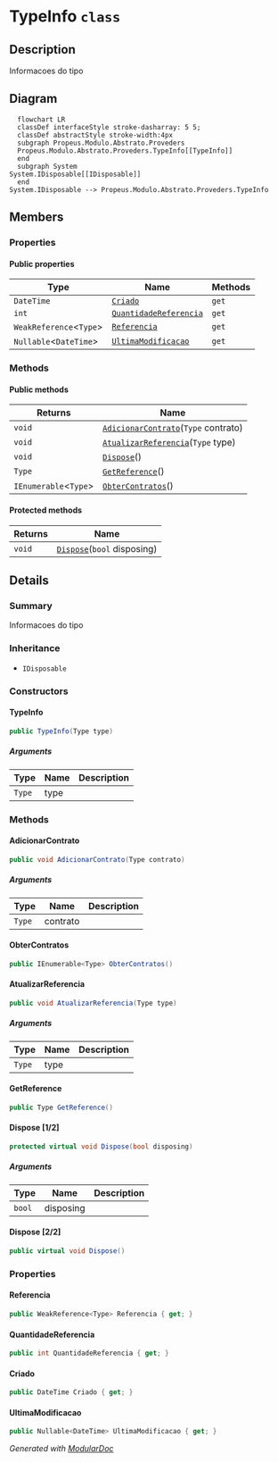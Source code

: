 # TypeInfo `class`

## Description
Informacoes do tipo

## Diagram
```mermaid
  flowchart LR
  classDef interfaceStyle stroke-dasharray: 5 5;
  classDef abstractStyle stroke-width:4px
  subgraph Propeus.Modulo.Abstrato.Proveders
  Propeus.Modulo.Abstrato.Proveders.TypeInfo[[TypeInfo]]
  end
  subgraph System
System.IDisposable[[IDisposable]]
  end
System.IDisposable --> Propeus.Modulo.Abstrato.Proveders.TypeInfo
```

## Members
### Properties
#### Public  properties
| Type | Name | Methods |
| --- | --- | --- |
| `DateTime` | [`Criado`](#criado) | `get` |
| `int` | [`QuantidadeReferencia`](#quantidadereferencia) | `get` |
| `WeakReference`&lt;`Type`&gt; | [`Referencia`](#referencia) | `get` |
| `Nullable`&lt;`DateTime`&gt; | [`UltimaModificacao`](#ultimamodificacao) | `get` |

### Methods
#### Public  methods
| Returns | Name |
| --- | --- |
| `void` | [`AdicionarContrato`](#adicionarcontrato)(`Type` contrato) |
| `void` | [`AtualizarReferencia`](#atualizarreferencia)(`Type` type) |
| `void` | [`Dispose`](#dispose-22)() |
| `Type` | [`GetReference`](#getreference)() |
| `IEnumerable`&lt;`Type`&gt; | [`ObterContratos`](#obtercontratos)() |

#### Protected  methods
| Returns | Name |
| --- | --- |
| `void` | [`Dispose`](#dispose-12)(`bool` disposing) |

## Details
### Summary
Informacoes do tipo

### Inheritance
 - `IDisposable`

### Constructors
#### TypeInfo
```csharp
public TypeInfo(Type type)
```
##### Arguments
| Type | Name | Description |
| --- | --- | --- |
| `Type` | type |   |

### Methods
#### AdicionarContrato
```csharp
public void AdicionarContrato(Type contrato)
```
##### Arguments
| Type | Name | Description |
| --- | --- | --- |
| `Type` | contrato |   |

#### ObterContratos
```csharp
public IEnumerable<Type> ObterContratos()
```

#### AtualizarReferencia
```csharp
public void AtualizarReferencia(Type type)
```
##### Arguments
| Type | Name | Description |
| --- | --- | --- |
| `Type` | type |   |

#### GetReference
```csharp
public Type GetReference()
```

#### Dispose [1/2]
```csharp
protected virtual void Dispose(bool disposing)
```
##### Arguments
| Type | Name | Description |
| --- | --- | --- |
| `bool` | disposing |   |

#### Dispose [2/2]
```csharp
public virtual void Dispose()
```

### Properties
#### Referencia
```csharp
public WeakReference<Type> Referencia { get; }
```

#### QuantidadeReferencia
```csharp
public int QuantidadeReferencia { get; }
```

#### Criado
```csharp
public DateTime Criado { get; }
```

#### UltimaModificacao
```csharp
public Nullable<DateTime> UltimaModificacao { get; }
```

*Generated with* [*ModularDoc*](https://github.com/hailstorm75/ModularDoc)
